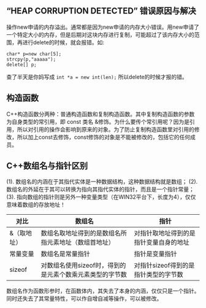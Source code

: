 ## “HEAP CORRUPTION DETECTED” 错误原因与解决

操作new申请的内存溢出。通常都是因为new申请的内存大小错误。用new申请了一个特定大小的内存，但是后期对这块内存进行复制，可能超过了该内存大小的范围，再进行delete的时候，就会报错。如:
```
char* p=new char[5];
strcpy(p,"aaaaa");
delete[] p;
```

查了半天是你妈写成 ``` int *a = new int(len); ```
所以delete的时候才报的错。


## 构造函数
C++构造函数分两种：普通构造函数和复制构造函数。其中复制构造函数的参数为自身类型的常引用，即 const 类名 &修饰。为什么要传个常引用呢？因为是引用，所以对引用的操作会影响到原来的对象。为了防止复制构造函数里对引用的修改，所以加上const去修饰，const修饰的对象是不能被修改的，包括它的任何成员。


## C++数组名与指针区别
(1). 数组名的内涵在于其指代实体是一种数据结构，这种数据结构就是数组；
(2). 数组名的外延在于其可以转换为指向其指代实体的指针，而且是一个指针常量；
(3). 指向数组的指针则是另外一种变量类型（在WIN32平台下，长度为4），仅仅意味着数组的存放地址！

|对比|数组名|指针|
|----|----|----|
|&（取地址）|数组名取地址得到的是数组名所指元素地址（数组首地址）|对指针取地址得到的是指针变量自身的地址|
|常量变量|数组名是常量指针|指针是变量指针|
|sizeof|对数组名使用sizeof时，得到的是元素个数乘元素类型的字节数|对指针sizeof得到的是指针类型的字节数|		

数组名作为函数形参时，在函数体内，其失去了本身的内涵，仅仅只是一个指针。同时还失去了其常量特性，可以作自增自减等操作，可以被修改。

